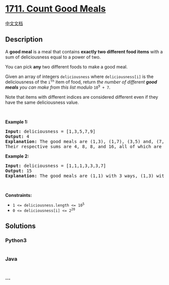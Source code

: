 # [1711. Count Good Meals](https://leetcode.com/problems/count-good-meals)

[中文文档](/solution/1500-1599/1711.Count%20Good%20Meals/README.md)

## Description

<p>A <strong>good meal</strong> is a meal that contains <strong>exactly two different food items</strong> with a sum of deliciousness equal to a power of two.</p>

<p>You can pick <strong>any</strong> two different foods to make a good meal.</p>

<p>Given an array of integers <code>deliciousness</code> where <code>deliciousness[i]</code> is the deliciousness of the <code>i<sup>​​​​​​th</sup>​​​​</code>​​​​ item of food, return <em>the number of different <strong>good meals</strong> you can make from this list modulo</em> <code>10<sup>9</sup> + 7</code>.</p>

<p>Note that items with different indices are considered different even if they have the same deliciousness value.</p>

<p>&nbsp;</p>
<p><strong>Example 1:</strong></p>

<pre>
<strong>Input:</strong> deliciousness = [1,3,5,7,9]
<strong>Output:</strong> 4
<strong>Explanation: </strong>The good meals are (1,3), (1,7), (3,5) and, (7,9).
Their respective sums are 4, 8, 8, and 16, all of which are powers of 2.
</pre>

<p><strong>Example 2:</strong></p>

<pre>
<strong>Input:</strong> deliciousness = [1,1,1,3,3,3,7]
<strong>Output:</strong> 15
<strong>Explanation: </strong>The good meals are (1,1) with 3 ways, (1,3) with 9 ways, and (1,7) with 3 ways.</pre>

<p>&nbsp;</p>
<p><strong>Constraints:</strong></p>

<ul>
	<li><code>1 &lt;= deliciousness.length &lt;= 10<sup>5</sup></code></li>
	<li><code>0 &lt;= deliciousness[i] &lt;= 2<sup>20</sup></code></li>
</ul>


## Solutions



<!-- tabs:start -->

### **Python3**


```python

```

### **Java**


```java

```

### **...**
```

```

<!-- tabs:end -->